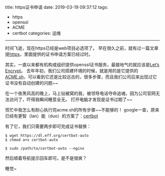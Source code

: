 title: https证书申请
date: 2019-03-19 09:37:12
tags:
- https
- openssl
- ACME
- certbot
categories: 运维
---

时间飞逝，现在https已经是web项目必选项了。
早在很久之前，就有过一篇文章提[https](https://blog.kazaff.me/2015/06/01/https%E6%83%85%E7%BB%93/)，里面提供的证书申请方案已经过时。

其实，一直以来都有机构或组织提供openssl证书服务，最接地气的就应该是[Let’s Encrypt](https://letsencrypt.org/)。
去年年初，我们公司搭建环境的时候，就是用的是它提供的[ACME.sh](https://github.com/Neilpang/acme.sh/wiki/%E8%AF%B4%E6%98%8E)，可以看到它还是比较远古的，很多步骤，而且我们公司后来出现过它证书没有自动创建的问题~~

在一个夜黑风高的晚上，马上钻被窝的我，被领导电话夺命追魂，因为公司官网无法访问了，吓得我瞬间睡意全无。
打开电脑才发现是证书过期了~~

慌忙中我怎么有耐心执行完acme.sh的所有步骤~~不能够的！
google一查，原来已经有更智（lan）能（duo）的方案了：[certbot](https://certbot.eff.org/)

有了它，我们只需要两步即可完成证书替换：

```
$ wget https://dl.eff.org/certbot-auto
$ chmod a+x certbot-auto

$ sudo /path/to/certbot-auto --nginx
```

然后顺着导航提示回车即可。是不是很爽？

睡觉~

